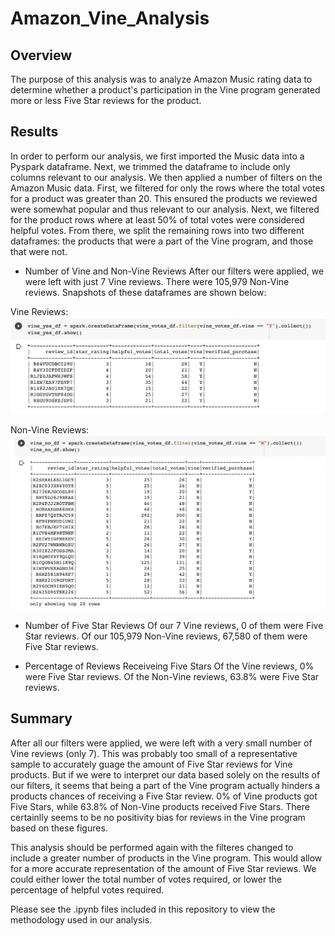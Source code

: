 # Amazon_Vine_Analysis

## Overview

The purpose of this analysis was to analyze Amazon Music rating data to determine whether a product's participation in the Vine program generated more or less Five Star reviews for the product. 

## Results

In order to perform our analysis, we first imported the Music data into a Pyspark dataframe. Next, we trimmed the dataframe to include only columns relevant to our analysis. We then applied a number of filters on the Amazon Music data. First, we filtered for only the rows where the total votes for a product was greater than 20. This ensured the products we reviewed were somewhat popular and thus relevant to our analysis. Next, we filtered for the product rows where at least 50% of total votes were considered helpful votes. From there, we split the remaining rows into two different dataframes: the products that were a part of the Vine program, and those that were not. 

- Number of Vine and Non-Vine Reviews
After our filters were applied, we were left with just 7 Vine reviews. There were 105,979 Non-Vine reviews. Snapshots of these dataframes are shown below: 

Vine Reviews: 
![Vine Reviews](images/vinereviews.png)

Non-Vine Reviews:
![Non-Vine Reviews](images/nonvinereviews.png)

- Number of Five Star Reviews
Of our 7 Vine reviews, 0 of them were Five Star reviews. Of our 105,979 Non-Vine reviews, 67,580 of them were Five Star reviews.

- Percentage of Reviews Receiveing Five Stars
Of the Vine reviews, 0% were Five Star reviews. Of the Non-Vine reviews, 63.8% were Five Star reviews. 

## Summary
After all our filters were applied, we were left with a very small number of Vine reviews (only 7). This was probably too small of a representative sample to accurately guage the amount of Five Star reviews for Vine products. But if we were to interpret our data based solely on the results of our filters, it seems that being a part of the Vine program actually hinders a products chances of receiving a Five Star review. 0% of Vine products got Five Stars, while 63.8% of Non-Vine products received Five Stars. There certainlly seems to be no positivity bias for reviews in the Vine program based on these figures. 

This analysis should be performed again with the filteres changed to include a greater number of products in the Vine program. This would allow for a more accurate representation of the amount of Five Star reviews. We could either lower the total number of votes required, or lower the percentage of helpful votes required. 

Please see the .ipynb files included in this repository to view the methodology used in our analysis. 